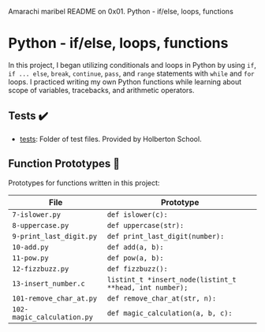 Amarachi maribel README on 0x01. Python - if/else, loops, functions
# Python - if/else, loops, functions

In this project, I began utilizing conditionals and loops in Python by using `if`,
`if ... else`, `break`, `continue`, `pass`, and `range` statements with `while` and
`for` loops. I practiced writing my own Python functions while learning about scope of
variables, tracebacks, and arithmetic operators.

## Tests :heavy_check_mark:

* [tests](./tests): Folder of test files. Provided by Holberton School.

## Function Prototypes :floppy_disk:

Prototypes for functions written in this project:

| File                       | Prototype                                               
| ------------------------ | --------------------
| `7-islower.py`             | `def islower(c):`                                       
| `8-uppercase.py`           | `def uppercase(str):`                                   
| `9-print_last_digit.py`    | `def print_last_digit(number):`                         
| `10-add.py`                | `def add(a, b):`                                        
| `11-pow.py`                | `def pow(a, b):`                                        
| `12-fizzbuzz.py`           | `def fizzbuzz():`                                       
| `13-insert_number.c`       | `listint_t *insert_node(listint_t **head, int number);` 
| `101-remove_char_at.py`    | `def remove_char_at(str, n):`                           
| `102-magic_calculation.py` | `def magic_calculation(a, b, c):`                       


